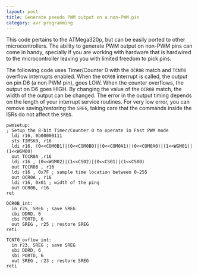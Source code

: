```yaml
---
layout: post
title: Generate pseudo PWM output on a non-PWM pin
category: avr programming
---
```

This code pertains to the ATMega320p, but can be easily ported to other microcontrollers. The ability to generate PWM output on non-PWM pins can come in handy, specially if you are working with hardware that is hardwired to the microcontroller leaving you with limited freedom to pick pins. 

The following code uses Timer/Counter 0 with the `OCR0B` match and `TCNT0` overflow interrupts enabled. 
When the `OCR0B` interrupt is called, the output on pin D6 (a non PWM pin), goes LOW. When the counter overflows, the output on D6 goes HIGH. By changing the value of the `OCR0B` match, the width of the output can be changed. The error in the output timing depends on the length of your interrupt service routines. For very low error, you can remove saving/restoring the `SREG`, taking care that the commands inside the ISRs do not affect the `SREG`.

```
pwmsetup:
; Setup the 8-bit Timer/Counter 0 to operate in Fast PWM mode
  ldi r16, 0b00000111
  sts TIMSK0, r16
  ldi r16, (0<<COM0B1)|(0<<COM0B0)|(0<<COM0A1)|(0<<COM0A0)|(1<<WGM01)|(1<<WGM00)
  out TCCR0A ,r16
  ldi r16 , (0<<WGM02)|(1<<CS02)|(0<<CS01)|(1<<CS00)
  out TCCR0B , r16
  ldi r16 , 0x7F ; sample time location between 0-255
  out OCR0A , r16
  ldi r16, 0x01 ; width of the ping
  out OCR0B, r16
ret

OCR0B_int:
  in r25, SREG ; save SREG
  cbi DDRD, 6
  cbi PORTD, 6
  out SREG , r25 ; restore SREG
reti

TCNT0_ovflow_int:
  in r23, SREG ; save SREG
  sbi DDRD, 6
  sbi PORTD, 6        
  out SREG , r23 ; restore SREG
reti
```

<!-- Going to add some stuff here with RPi, Arduino etc. 

* Plant videos

```shell
sudo ffmpeg -framerate 16 -pattern_type glob -i '2017-04-28_*.jpg' 
-vf drawtext="fontfile=/Library/Fonts/Arial.ttf: text='%{eif\:n*5\:d\:3} mins after 5 AM': 
fontcolor=black:fontsize=100:shadowcolor=black" output.mp4
```

Probably need to upload video to youtube first.

* Janky Cat

* Wall spectrum analyzer

* Clockform

* Weather clock
* Raspicam helper for puzzle building


<dl>
<h1>processing</h1>

  <head>
      <title>Processing.js Test</title>
      <script src="../assets/processing.min.js"></script>
  </head>
  <body>
      <h1>Processing.js Test</h1>
      <p>This is my first Processing.js web-based sketch:</p>
     <canvas data-processing-sources="../assets/clockForm.pde"></canvas>
 </body>
</dl> -->
